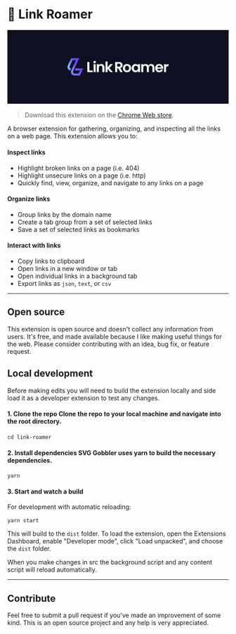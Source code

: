 # 👋 Link Roamer

![Link Roamer Graphic!](./assets/graphic.png)

> Download this extension on the [Chrome Web store](https://chrome.google.com/webstore/detail/link-roamer/lgcgflalbmeodapiohjepkjlgipmhofe).

A browser extension for gathering, organizing, and inspecting all the links on a web page. This extension allows you to:

#### Inspect links

- Highlight broken links on a page (i.e. 404)
- Highlight unsecure links on a page (i.e. http)
- Quickly find, view, organize, and navigate to any links on a page

#### Organize links

- Group links by the domain name
- Create a tab group from a set of selected links
- Save a set of selected links as bookmarks

#### Interact with links

- Copy links to clipboard
- Open links in a new window or tab
- Open individual links in a background tab
- Export links as `json`, `text`, or `csv`

---

## Open source

This extension is open source and doesn't collect any information from users. It's free, and made available because I
like making useful things for the web. Please consider contributing with an idea, bug fix, or feature request.

## Local development

Before making edits you will need to build the extension locally and side load it as a developer extension to test any
changes.

#### 1. Clone the repo Clone the repo to your local machine and navigate into the root directory.

```shell
cd link-roamer
```

#### 2. Install dependencies SVG Gobbler uses yarn to build the necessary dependencies.

```shell
yarn
```

#### 3. Start and watch a build

For development with automatic reloading:

```bazaar
yarn start 
```

This will build to the `dist` folder. To load the extension, open the Extensions Dashboard, enable "Developer mode",
click "Load unpacked", and choose the `dist` folder.

When you make changes in src the background script and any content script will reload automatically.

---

## Contribute

Feel free to submit a pull request if you've made an improvement of some kind. This is an open source project and any
help is very appreciated.

